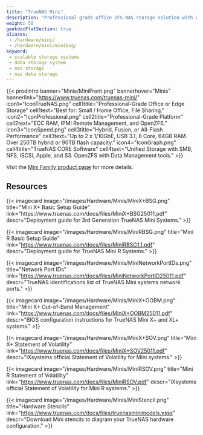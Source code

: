 ```yaml
---
title: "TrueNAS Mini"
description: "Professional-grade office ZFS NAS storage solution with up to 250TB fusion or 90TB all-flash capacity. Suited for small/home office, file sharing, VMs, and plugins."
weight: 50
geekdocFlatSection: true
aliases:
 - /hardware/mini/
 - /hardware/mini/minibsg/
keyword:
 - scalable storage systems
 - data storage system
 - nas storage
 - nas data storage
---
```

{{< prodintro banner="Minis/MiniFront.png" bannerhover="Minis" bannerlink="https://www.truenas.com/truenas-mini/"
icon1="IconTrueNAS.png" cell1title="Professional-Grade Office or Edge Storage" cell1text="Best for: Small / Home Office, File Sharing."
icon2="IconProfessional.png" cell2title="Professional-Grade Platform" cell2text="ECC RAM, IPMI Remote Management, and OpenZFS."
icon3="IconSpeed.png" cell3title="Hybrid, Fusion, or All-Flash Performance" cell3text="Up to 2 x 1/10GbE, USB 3.1, 8 Core, 64GB RAM. Over 250TB hybrid or 90TB flash capacity."
icon4="IconGraph.png" cell4title="TrueNAS CORE Software" cell4text="Unified Storage with SMB, NFS, iSCSI, Apple, and S3. OpenZFS with Data Management tools." >}}

Visit the [Mini Family product page](https://www.truenas.com/truenas-mini/) for more details.

## Resources

<div class="docs-sections">
{{< imagecard image="/images/Hardware/Minis/MiniX+BSG.png" title="Mini X+ Basic Setup Guide" link="https://www.truenas.com/docs/files/MiniX+BSG25011.pdf"
descr="Deployment guide for 3rd Generation TrueNAS Mini Systems." >}}

{{< imagecard image="/images/Hardware/Minis/MiniRBSG.png" title="Mini R Basic Setup Guide" link="https://www.truenas.com/docs/files/MiniRBSG1.1.pdf"
descr="Deployment guide for TrueNAS Mini R Systems." >}}

{{< imagecard image="/images/Hardware/Minis/MiniNetworkPortIDs.png" title="Network Port IDs" link="https://www.truenas.com/docs/files/MiniNetworkPortID25011.pdf"
descr="TrueNAS identifications list of TrueNAS Mini systems network ports." >}}

{{< imagecard image="/images/Hardware/Minis/MiniX+OOBM.png" title="Mini X+ Out-of-Band Management" link="https://www.truenas.com/docs/files/MiniX+OOBM25011.pdf"
descr="BIOS configuration instructions for TrueNAS Mini X+ and XL+ systems." >}}

{{< imagecard image="/images/Hardware/Minis/MiniX+SOV.png" title="Mini X+ Statement of Volatility" link="https://www.truenas.com/docs/files/MiniX+SOV25011.pdf"
descr="iXsystems official Statement of Volatility for Mini systems." >}}

{{< imagecard image="/images/Hardware/Minis/MiniRSOV.png" title="Mini R Statement of Volatility" link="https://www.truenas.com/docs/files/MiniRSOV.pdf"
descr="iXsystems official Statement of Volatility for Mini R systems." >}}

{{< imagecard image="/images/Hardware/Minis/MiniStencil.png" title="Hardware Stencils" link="https://www.truenas.com/docs/files/truenasminimodels.vssx"
descr="Download Mini stencils to diagram your TrueNAS hardware configuration." >}}

</div>
